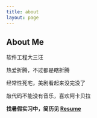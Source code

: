 ```yaml
---
title: about
layout: page
---
```


## About Me

软件工程大三汪

热爱折腾，不过都是瞎折腾

经常性死宅，美剧看起来没完没了

敲代码不能没有音乐，喜欢阿卡贝拉

**找暑假实习中，简历见 [Resume](/resume)**